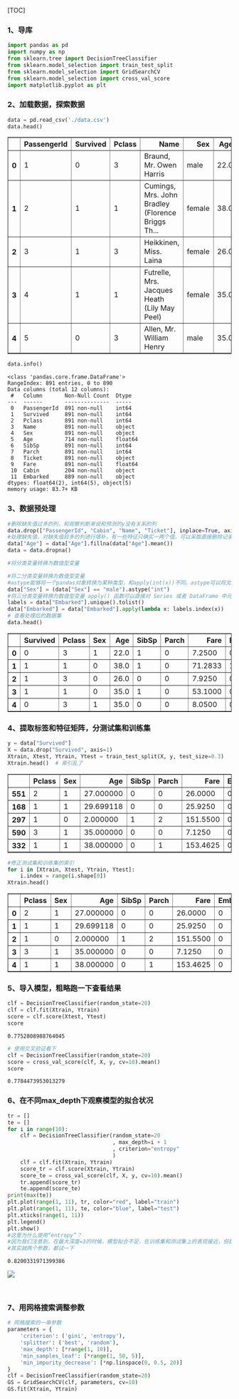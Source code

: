 [TOC]

### 1、导库


```python
import pandas as pd
import numpy as np
from sklearn.tree import DecisionTreeClassifier
from sklearn.model_selection import train_test_split
from sklearn.model_selection import GridSearchCV
from sklearn.model_selection import cross_val_score
import matplotlib.pyplot as plt
```

### 2、加载数据，探索数据


```python
data = pd.read_csv('./data.csv')
data.head()
```




<div>
<style scoped>
    .dataframe tbody tr th:only-of-type {
        vertical-align: middle;
    }

    .dataframe tbody tr th {
        vertical-align: top;
    }
    
    .dataframe thead th {
        text-align: right;
    }
</style>
<table border="1" class="dataframe">
  <thead>
    <tr style="text-align: right;">
      <th></th>
      <th>PassengerId</th>
      <th>Survived</th>
      <th>Pclass</th>
      <th>Name</th>
      <th>Sex</th>
      <th>Age</th>
      <th>SibSp</th>
      <th>Parch</th>
      <th>Ticket</th>
      <th>Fare</th>
      <th>Cabin</th>
      <th>Embarked</th>
    </tr>
  </thead>
  <tbody>
    <tr>
      <th>0</th>
      <td>1</td>
      <td>0</td>
      <td>3</td>
      <td>Braund, Mr. Owen Harris</td>
      <td>male</td>
      <td>22.0</td>
      <td>1</td>
      <td>0</td>
      <td>A/5 21171</td>
      <td>7.2500</td>
      <td>NaN</td>
      <td>S</td>
    </tr>
    <tr>
      <th>1</th>
      <td>2</td>
      <td>1</td>
      <td>1</td>
      <td>Cumings, Mrs. John Bradley (Florence Briggs Th...</td>
      <td>female</td>
      <td>38.0</td>
      <td>1</td>
      <td>0</td>
      <td>PC 17599</td>
      <td>71.2833</td>
      <td>C85</td>
      <td>C</td>
    </tr>
    <tr>
      <th>2</th>
      <td>3</td>
      <td>1</td>
      <td>3</td>
      <td>Heikkinen, Miss. Laina</td>
      <td>female</td>
      <td>26.0</td>
      <td>0</td>
      <td>0</td>
      <td>STON/O2. 3101282</td>
      <td>7.9250</td>
      <td>NaN</td>
      <td>S</td>
    </tr>
    <tr>
      <th>3</th>
      <td>4</td>
      <td>1</td>
      <td>1</td>
      <td>Futrelle, Mrs. Jacques Heath (Lily May Peel)</td>
      <td>female</td>
      <td>35.0</td>
      <td>1</td>
      <td>0</td>
      <td>113803</td>
      <td>53.1000</td>
      <td>C123</td>
      <td>S</td>
    </tr>
    <tr>
      <th>4</th>
      <td>5</td>
      <td>0</td>
      <td>3</td>
      <td>Allen, Mr. William Henry</td>
      <td>male</td>
      <td>35.0</td>
      <td>0</td>
      <td>0</td>
      <td>373450</td>
      <td>8.0500</td>
      <td>NaN</td>
      <td>S</td>
    </tr>
  </tbody>
</table>
</div>




```python
data.info()
```

    <class 'pandas.core.frame.DataFrame'>
    RangeIndex: 891 entries, 0 to 890
    Data columns (total 12 columns):
     #   Column       Non-Null Count  Dtype  
    ---  ------       --------------  -----  
     0   PassengerId  891 non-null    int64  
     1   Survived     891 non-null    int64  
     2   Pclass       891 non-null    int64  
     3   Name         891 non-null    object 
     4   Sex          891 non-null    object 
     5   Age          714 non-null    float64
     6   SibSp        891 non-null    int64  
     7   Parch        891 non-null    int64  
     8   Ticket       891 non-null    object 
     9   Fare         891 non-null    float64
     10  Cabin        204 non-null    object 
     11  Embarked     889 non-null    object 
    dtypes: float64(2), int64(5), object(5)
    memory usage: 83.7+ KB


### 3、数据预处理


```python
#删除缺失值过多的列，和观察判断来说和预测的y没有关系的列
data.drop(["PassengerId", "Cabin", "Name", "Ticket"], inplace=True, axis=1)
#处理缺失值，对缺失值较多的列进行填补，有一些特征只确实一两个值，可以采取直接删除记录的方法
data["Age"] = data["Age"].fillna(data["Age"].mean())
data = data.dropna()
```


```python
#将分类变量转换为数值型变量

#将二分类变量转换为数值型变量
#astype能够将一个pandas对象转换为某种类型，和apply(int(x))不同，astype可以将文本类转换为数字，用这个方式可以很便捷地将二分类特征转换为0~1
data["Sex"] = (data["Sex"] == "male").astype("int")
#将三分类变量转换为数值型变量 apply() 函数可以直接对 Series 或者 DataFrame 中元素进行逐元素遍历操作
labels = data["Embarked"].unique().tolist()
data["Embarked"] = data["Embarked"].apply(lambda x: labels.index(x))
# 查看处理后的数据集
data.head()
```




<div>
<style scoped>
    .dataframe tbody tr th:only-of-type {
        vertical-align: middle;
    }

    .dataframe tbody tr th {
        vertical-align: top;
    }
    
    .dataframe thead th {
        text-align: right;
    }
</style>
<table border="1" class="dataframe">
  <thead>
    <tr style="text-align: right;">
      <th></th>
      <th>Survived</th>
      <th>Pclass</th>
      <th>Sex</th>
      <th>Age</th>
      <th>SibSp</th>
      <th>Parch</th>
      <th>Fare</th>
      <th>Embarked</th>
    </tr>
  </thead>
  <tbody>
    <tr>
      <th>0</th>
      <td>0</td>
      <td>3</td>
      <td>1</td>
      <td>22.0</td>
      <td>1</td>
      <td>0</td>
      <td>7.2500</td>
      <td>0</td>
    </tr>
    <tr>
      <th>1</th>
      <td>1</td>
      <td>1</td>
      <td>0</td>
      <td>38.0</td>
      <td>1</td>
      <td>0</td>
      <td>71.2833</td>
      <td>1</td>
    </tr>
    <tr>
      <th>2</th>
      <td>1</td>
      <td>3</td>
      <td>0</td>
      <td>26.0</td>
      <td>0</td>
      <td>0</td>
      <td>7.9250</td>
      <td>0</td>
    </tr>
    <tr>
      <th>3</th>
      <td>1</td>
      <td>1</td>
      <td>0</td>
      <td>35.0</td>
      <td>1</td>
      <td>0</td>
      <td>53.1000</td>
      <td>0</td>
    </tr>
    <tr>
      <th>4</th>
      <td>0</td>
      <td>3</td>
      <td>1</td>
      <td>35.0</td>
      <td>0</td>
      <td>0</td>
      <td>8.0500</td>
      <td>0</td>
    </tr>
  </tbody>
</table>
</div>



### 4、提取标签和特征矩阵，分测试集和训练集


```python
y = data["Survived"]
X = data.drop("Survived", axis=1)
Xtrain, Xtest, Ytrain, Ytest = train_test_split(X, y, test_size=0.3)
Xtrain.head()  # 索引乱了
```




<div>
<style scoped>
    .dataframe tbody tr th:only-of-type {
        vertical-align: middle;
    }

    .dataframe tbody tr th {
        vertical-align: top;
    }
    
    .dataframe thead th {
        text-align: right;
    }
</style>
<table border="1" class="dataframe">
  <thead>
    <tr style="text-align: right;">
      <th></th>
      <th>Pclass</th>
      <th>Sex</th>
      <th>Age</th>
      <th>SibSp</th>
      <th>Parch</th>
      <th>Fare</th>
      <th>Embarked</th>
    </tr>
  </thead>
  <tbody>
    <tr>
      <th>551</th>
      <td>2</td>
      <td>1</td>
      <td>27.000000</td>
      <td>0</td>
      <td>0</td>
      <td>26.0000</td>
      <td>0</td>
    </tr>
    <tr>
      <th>168</th>
      <td>1</td>
      <td>1</td>
      <td>29.699118</td>
      <td>0</td>
      <td>0</td>
      <td>25.9250</td>
      <td>0</td>
    </tr>
    <tr>
      <th>297</th>
      <td>1</td>
      <td>0</td>
      <td>2.000000</td>
      <td>1</td>
      <td>2</td>
      <td>151.5500</td>
      <td>0</td>
    </tr>
    <tr>
      <th>590</th>
      <td>3</td>
      <td>1</td>
      <td>35.000000</td>
      <td>0</td>
      <td>0</td>
      <td>7.1250</td>
      <td>0</td>
    </tr>
    <tr>
      <th>332</th>
      <td>1</td>
      <td>1</td>
      <td>38.000000</td>
      <td>0</td>
      <td>1</td>
      <td>153.4625</td>
      <td>0</td>
    </tr>
  </tbody>
</table>
</div>




```python
#修正测试集和训练集的索引
for i in [Xtrain, Xtest, Ytrain, Ytest]:
    i.index = range(i.shape[0])
Xtrain.head()
```




<div>
<style scoped>
    .dataframe tbody tr th:only-of-type {
        vertical-align: middle;
    }

    .dataframe tbody tr th {
        vertical-align: top;
    }
    
    .dataframe thead th {
        text-align: right;
    }
</style>
<table border="1" class="dataframe">
  <thead>
    <tr style="text-align: right;">
      <th></th>
      <th>Pclass</th>
      <th>Sex</th>
      <th>Age</th>
      <th>SibSp</th>
      <th>Parch</th>
      <th>Fare</th>
      <th>Embarked</th>
    </tr>
  </thead>
  <tbody>
    <tr>
      <th>0</th>
      <td>2</td>
      <td>1</td>
      <td>27.000000</td>
      <td>0</td>
      <td>0</td>
      <td>26.0000</td>
      <td>0</td>
    </tr>
    <tr>
      <th>1</th>
      <td>1</td>
      <td>1</td>
      <td>29.699118</td>
      <td>0</td>
      <td>0</td>
      <td>25.9250</td>
      <td>0</td>
    </tr>
    <tr>
      <th>2</th>
      <td>1</td>
      <td>0</td>
      <td>2.000000</td>
      <td>1</td>
      <td>2</td>
      <td>151.5500</td>
      <td>0</td>
    </tr>
    <tr>
      <th>3</th>
      <td>3</td>
      <td>1</td>
      <td>35.000000</td>
      <td>0</td>
      <td>0</td>
      <td>7.1250</td>
      <td>0</td>
    </tr>
    <tr>
      <th>4</th>
      <td>1</td>
      <td>1</td>
      <td>38.000000</td>
      <td>0</td>
      <td>1</td>
      <td>153.4625</td>
      <td>0</td>
    </tr>
  </tbody>
</table>
</div>



### 5、导入模型，粗略跑一下查看结果


```python
clf = DecisionTreeClassifier(random_state=20)
clf = clf.fit(Xtrain, Ytrain)
score = clf.score(Xtest, Ytest)
score
```




    0.7752808988764045




```python
# 使用交叉验证看下
clf = DecisionTreeClassifier(random_state=20)
score = cross_val_score(clf, X, y, cv=10).mean()
score
```




    0.7784473953013279



### 6、在不同max_depth下观察模型的拟合状况


```python
tr = []
te = []
for i in range(10):
    clf = DecisionTreeClassifier(random_state=20
                                 , max_depth=i + 1
                                 , criterion="entropy"
                                 )
    clf = clf.fit(Xtrain, Ytrain)
    score_tr = clf.score(Xtrain, Ytrain)
    score_te = cross_val_score(clf, X, y, cv=10).mean()
    tr.append(score_tr)
    te.append(score_te)
print(max(te))
plt.plot(range(1, 11), tr, color="red", label="train")
plt.plot(range(1, 11), te, color="blue", label="test")
plt.xticks(range(1, 11))
plt.legend()
plt.show()
#这里为什么使用“entropy”？
#因为我们注意到，在最大深度=3的时候，模型拟合不足，在训练集和测试集上的表现接近，但却都不是非常理想，只能够达到82%左右，所以我们要使用entropy
#其实就两个参数，都试一下
```

    0.8200331971399386



![](https://gitee.com/SolarLv/my-image-host/raw/master/img/output_15_1.png)

​    


### 7、用网格搜索调整参数


```python
# 网格搜索的一串参数
parameters = {
    'criterion': ('gini', 'entropy'),
    'splitter': ('best', 'random'),
    'max_depth': [*range(1, 10)],
    'min_samples_leaf': [*range(1, 50, 5)],
    'min_impurity_decrease': [*np.linspace(0, 0.5, 20)]
}
clf = DecisionTreeClassifier(random_state=20)
GS = GridSearchCV(clf, parameters, cv=10)
GS.fit(Xtrain, Ytrain)
```




<style>#sk-container-id-1 {color: black;background-color: white;}#sk-container-id-1 pre{padding: 0;}#sk-container-id-1 div.sk-toggleable {background-color: white;}#sk-container-id-1 label.sk-toggleable__label {cursor: pointer;display: block;width: 100%;margin-bottom: 0;padding: 0.3em;box-sizing: border-box;text-align: center;}#sk-container-id-1 label.sk-toggleable__label-arrow:before {content: "▸";float: left;margin-right: 0.25em;color: #696969;}#sk-container-id-1 label.sk-toggleable__label-arrow:hover:before {color: black;}#sk-container-id-1 div.sk-estimator:hover label.sk-toggleable__label-arrow:before {color: black;}#sk-container-id-1 div.sk-toggleable__content {max-height: 0;max-width: 0;overflow: hidden;text-align: left;background-color: #f0f8ff;}#sk-container-id-1 div.sk-toggleable__content pre {margin: 0.2em;color: black;border-radius: 0.25em;background-color: #f0f8ff;}#sk-container-id-1 input.sk-toggleable__control:checked~div.sk-toggleable__content {max-height: 200px;max-width: 100%;overflow: auto;}#sk-container-id-1 input.sk-toggleable__control:checked~label.sk-toggleable__label-arrow:before {content: "▾";}#sk-container-id-1 div.sk-estimator input.sk-toggleable__control:checked~label.sk-toggleable__label {background-color: #d4ebff;}#sk-container-id-1 div.sk-label input.sk-toggleable__control:checked~label.sk-toggleable__label {background-color: #d4ebff;}#sk-container-id-1 input.sk-hidden--visually {border: 0;clip: rect(1px 1px 1px 1px);clip: rect(1px, 1px, 1px, 1px);height: 1px;margin: -1px;overflow: hidden;padding: 0;position: absolute;width: 1px;}#sk-container-id-1 div.sk-estimator {font-family: monospace;background-color: #f0f8ff;border: 1px dotted black;border-radius: 0.25em;box-sizing: border-box;margin-bottom: 0.5em;}#sk-container-id-1 div.sk-estimator:hover {background-color: #d4ebff;}#sk-container-id-1 div.sk-parallel-item::after {content: "";width: 100%;border-bottom: 1px solid gray;flex-grow: 1;}#sk-container-id-1 div.sk-label:hover label.sk-toggleable__label {background-color: #d4ebff;}#sk-container-id-1 div.sk-serial::before {content: "";position: absolute;border-left: 1px solid gray;box-sizing: border-box;top: 0;bottom: 0;left: 50%;z-index: 0;}#sk-container-id-1 div.sk-serial {display: flex;flex-direction: column;align-items: center;background-color: white;padding-right: 0.2em;padding-left: 0.2em;position: relative;}#sk-container-id-1 div.sk-item {position: relative;z-index: 1;}#sk-container-id-1 div.sk-parallel {display: flex;align-items: stretch;justify-content: center;background-color: white;position: relative;}#sk-container-id-1 div.sk-item::before, #sk-container-id-1 div.sk-parallel-item::before {content: "";position: absolute;border-left: 1px solid gray;box-sizing: border-box;top: 0;bottom: 0;left: 50%;z-index: -1;}#sk-container-id-1 div.sk-parallel-item {display: flex;flex-direction: column;z-index: 1;position: relative;background-color: white;}#sk-container-id-1 div.sk-parallel-item:first-child::after {align-self: flex-end;width: 50%;}#sk-container-id-1 div.sk-parallel-item:last-child::after {align-self: flex-start;width: 50%;}#sk-container-id-1 div.sk-parallel-item:only-child::after {width: 0;}#sk-container-id-1 div.sk-dashed-wrapped {border: 1px dashed gray;margin: 0 0.4em 0.5em 0.4em;box-sizing: border-box;padding-bottom: 0.4em;background-color: white;}#sk-container-id-1 div.sk-label label {font-family: monospace;font-weight: bold;display: inline-block;line-height: 1.2em;}#sk-container-id-1 div.sk-label-container {text-align: center;}#sk-container-id-1 div.sk-container {/* jupyter's `normalize.less` sets `[hidden] { display: none; }` but bootstrap.min.css set `[hidden] { display: none !important; }` so we also need the `!important` here to be able to override the default hidden behavior on the sphinx rendered scikit-learn.org. See: https://github.com/scikit-learn/scikit-learn/issues/21755 */display: inline-block !important;position: relative;}#sk-container-id-1 div.sk-text-repr-fallback {display: none;}</style><div id="sk-container-id-1" class="sk-top-container"><div class="sk-text-repr-fallback"><pre>GridSearchCV(cv=10, estimator=DecisionTreeClassifier(random_state=20),
             param_grid={&#x27;criterion&#x27;: (&#x27;gini&#x27;, &#x27;entropy&#x27;),
                         &#x27;max_depth&#x27;: [1, 2, 3, 4, 5, 6, 7, 8, 9],
                         &#x27;min_impurity_decrease&#x27;: [0.0, 0.02631578947368421,
                                                   0.05263157894736842,
                                                   0.07894736842105263,
                                                   0.10526315789473684,
                                                   0.13157894736842105,
                                                   0.15789473684210525,
                                                   0.18421052631578946,
                                                   0.21052631578947367,
                                                   0.23684210526315788,
                                                   0.2631578947368421,
                                                   0.2894736842105263,
                                                   0.3157894736842105,
                                                   0.3421052631578947,
                                                   0.3684210526315789,
                                                   0.39473684210526316,
                                                   0.42105263157894735,
                                                   0.4473684210526315,
                                                   0.47368421052631576, 0.5],
                         &#x27;min_samples_leaf&#x27;: [1, 6, 11, 16, 21, 26, 31, 36, 41,
                                              46],
                         &#x27;splitter&#x27;: (&#x27;best&#x27;, &#x27;random&#x27;)})</pre><b>In a Jupyter environment, please rerun this cell to show the HTML representation or trust the notebook. <br />On GitHub, the HTML representation is unable to render, please try loading this page with nbviewer.org.</b></div><div class="sk-container" hidden><div class="sk-item sk-dashed-wrapped"><div class="sk-label-container"><div class="sk-label sk-toggleable"><input class="sk-toggleable__control sk-hidden--visually" id="sk-estimator-id-1" type="checkbox" ><label for="sk-estimator-id-1" class="sk-toggleable__label sk-toggleable__label-arrow">GridSearchCV</label><div class="sk-toggleable__content"><pre>GridSearchCV(cv=10, estimator=DecisionTreeClassifier(random_state=20),
             param_grid={&#x27;criterion&#x27;: (&#x27;gini&#x27;, &#x27;entropy&#x27;),
                         &#x27;max_depth&#x27;: [1, 2, 3, 4, 5, 6, 7, 8, 9],
                         &#x27;min_impurity_decrease&#x27;: [0.0, 0.02631578947368421,
                                                   0.05263157894736842,
                                                   0.07894736842105263,
                                                   0.10526315789473684,
                                                   0.13157894736842105,
                                                   0.15789473684210525,
                                                   0.18421052631578946,
                                                   0.21052631578947367,
                                                   0.23684210526315788,
                                                   0.2631578947368421,
                                                   0.2894736842105263,
                                                   0.3157894736842105,
                                                   0.3421052631578947,
                                                   0.3684210526315789,
                                                   0.39473684210526316,
                                                   0.42105263157894735,
                                                   0.4473684210526315,
                                                   0.47368421052631576, 0.5],
                         &#x27;min_samples_leaf&#x27;: [1, 6, 11, 16, 21, 26, 31, 36, 41,
                                              46],
                         &#x27;splitter&#x27;: (&#x27;best&#x27;, &#x27;random&#x27;)})</pre></div></div></div><div class="sk-parallel"><div class="sk-parallel-item"><div class="sk-item"><div class="sk-label-container"><div class="sk-label sk-toggleable"><input class="sk-toggleable__control sk-hidden--visually" id="sk-estimator-id-2" type="checkbox" ><label for="sk-estimator-id-2" class="sk-toggleable__label sk-toggleable__label-arrow">estimator: DecisionTreeClassifier</label><div class="sk-toggleable__content"><pre>DecisionTreeClassifier(random_state=20)</pre></div></div></div><div class="sk-serial"><div class="sk-item"><div class="sk-estimator sk-toggleable"><input class="sk-toggleable__control sk-hidden--visually" id="sk-estimator-id-3" type="checkbox" ><label for="sk-estimator-id-3" class="sk-toggleable__label sk-toggleable__label-arrow">DecisionTreeClassifier</label><div class="sk-toggleable__content"><pre>DecisionTreeClassifier(random_state=20)</pre></div></div></div></div></div></div></div></div></div></div>




```python
GS.best_params_  # 网格搜索后的最佳参数
```




    {'criterion': 'gini',
     'max_depth': 7,
     'min_impurity_decrease': 0.0,
     'min_samples_leaf': 6,
     'splitter': 'best'}




```python
GS.best_score_  # 结果还不如第六步，我晕
```




    0.8167434715821813




```python

```
